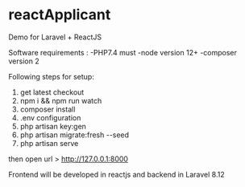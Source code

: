 # reactApplicant
Demo for Laravel + ReactJS

Software requirements :
-PHP7.4 must
-node version 12+
-composer version 2

Following steps for setup:
1) get latest checkout
2) npm i && npm run watch
3) composer install
4) .env configuration 
5) php artisan key:gen
6) php artisan migrate:fresh --seed
7) php artisan serve

then open url > http://127.0.0.1:8000


Frontend will be developed in reactjs and backend in Laravel 8.12
